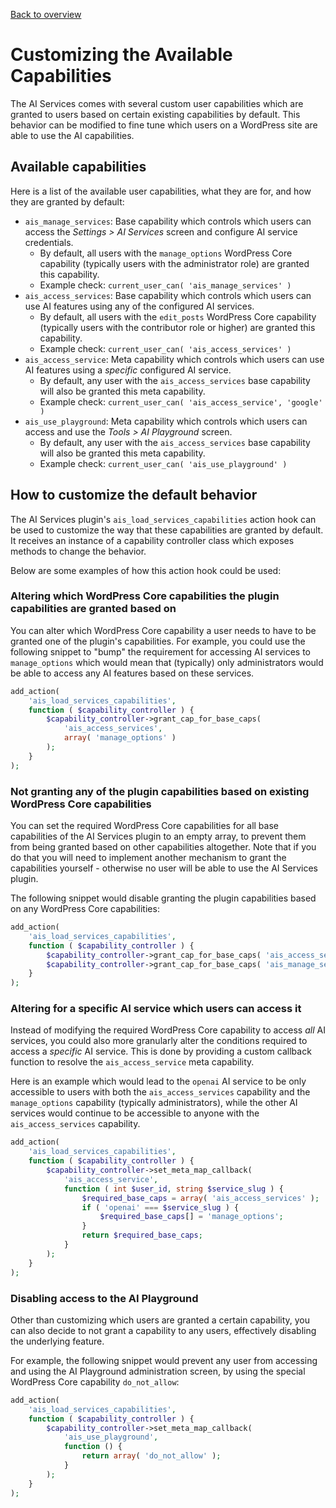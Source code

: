 [Back to overview](./README.md)

# Customizing the Available Capabilities

The AI Services comes with several custom user capabilities which are granted to users based on certain existing capabilities by default. This behavior can be modified to fine tune which users on a WordPress site are able to use the AI capabilities.

## Available capabilities

Here is a list of the available user capabilities, what they are for, and how they are granted by default:

* `ais_manage_services`: Base capability which controls which users can access the _Settings > AI Services_ screen and configure AI service credentials.
  * By default, all users with the `manage_options` WordPress Core capability (typically users with the administrator role) are granted this capability.
  * Example check: `current_user_can( 'ais_manage_services' )`
* `ais_access_services`: Base capability which controls which users can use AI features using any of the configured AI services.
  * By default, all users with the `edit_posts` WordPress Core capability (typically users with the contributor role or higher) are granted this capability.
  * Example check: `current_user_can( 'ais_access_services' )`
* `ais_access_service`: Meta capability which controls which users can use AI features using a _specific_ configured AI service.
  * By default, any user with the `ais_access_services` base capability will also be granted this meta capability.
  * Example check: `current_user_can( 'ais_access_service', 'google' )`
* `ais_use_playground`: Meta capability which controls which users can access and use the _Tools > AI Playground_ screen.
  * By default, any user with the `ais_access_services` base capability will also be granted this meta capability.
  * Example check: `current_user_can( 'ais_use_playground' )`

## How to customize the default behavior

The AI Services plugin's `ais_load_services_capabilities` action hook can be used to customize the way that these capabilities are granted by default. It receives an instance of a capability controller class which exposes methods to change the behavior.

Below are some examples of how this action hook could be used:

### Altering which WordPress Core capabilities the plugin capabilities are granted based on

You can alter which WordPress Core capability a user needs to have to be granted one of the plugin's capabilities. For example, you could use the following snippet to "bump" the requirement for accessing AI services to `manage_options` which would mean that (typically) only administrators would be able to access any AI features based on these services.

```php
add_action(
	'ais_load_services_capabilities',
	function ( $capability_controller ) {
		$capability_controller->grant_cap_for_base_caps(
			'ais_access_services',
			array( 'manage_options' )
		);
	}
);
```

### Not granting any of the plugin capabilities based on existing WordPress Core capabilities

You can set the required WordPress Core capabilities for all base capabilities of the AI Services plugin to an empty array, to prevent them from being granted based on other capabilities altogether. Note that if you do that you will need to implement another mechanism to grant the capabilities yourself - otherwise no user will be able to use the AI Services plugin.

The following snippet would disable granting the plugin capabilities based on any WordPress Core capabilities:

```php
add_action(
	'ais_load_services_capabilities',
	function ( $capability_controller ) {
		$capability_controller->grant_cap_for_base_caps( 'ais_access_services', array() );
		$capability_controller->grant_cap_for_base_caps( 'ais_manage_services', array() );
	}
);
```

### Altering for a specific AI service which users can access it

Instead of modifying the required WordPress Core capability to access _all_ AI services, you could also more granularly alter the conditions required to access a _specific_ AI service. This is done by providing a custom callback function to resolve the `ais_access_service` meta capability.

Here is an example which would lead to the `openai` AI service to be only accessible to users with both the `ais_access_services` capability and the `manage_options` capability (typically administrators), while the other AI services would continue to be accessible to anyone with the `ais_access_services` capability.

```php
add_action(
	'ais_load_services_capabilities',
	function ( $capability_controller ) {
		$capability_controller->set_meta_map_callback(
			'ais_access_service',
			function ( int $user_id, string $service_slug ) {
				$required_base_caps = array( 'ais_access_services' );
				if ( 'openai' === $service_slug ) {
					$required_base_caps[] = 'manage_options';
				}
				return $required_base_caps;
			}
		);
	}
);
```

### Disabling access to the AI Playground

Other than customizing which users are granted a certain capability, you can also decide to not grant a capability to any users, effectively disabling the underlying feature.

For example, the following snippet would prevent any user from accessing and using the AI Playground administration screen, by using the special WordPress Core capability `do_not_allow`:

```php
add_action(
	'ais_load_services_capabilities',
	function ( $capability_controller ) {
		$capability_controller->set_meta_map_callback(
			'ais_use_playground',
			function () {
				return array( 'do_not_allow' );
			}
		);
	}
);
```
